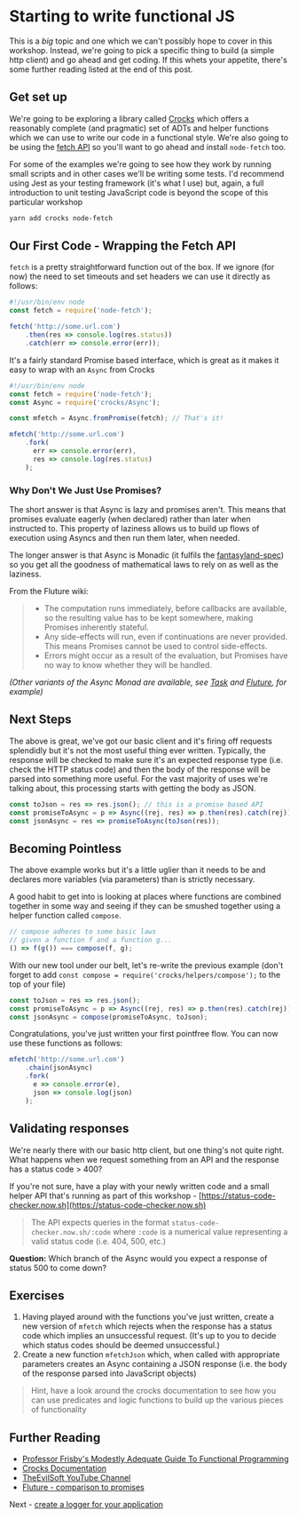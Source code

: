 # Starting to write functional JS

This is a *big* topic and one which we can't possibly hope to cover in this workshop. Instead, we're going to pick a specific thing to build (a simple http client) and go ahead and get coding. If this whets your appetite, there's some further reading listed at the end of this post. 

## Get set up

We're going to be exploring a library called [Crocks](https://evilsoft.github.io/crocks/) which offers a reasonably complete (and pragmatic) set of ADTs and helper functions which we can use to write our code in a functional style. We're also going to be using the [fetch API](https://developer.mozilla.org/en-US/docs/Web/API/Fetch_API) so you'll want to go ahead and install `node-fetch` too.

For some of the examples we're going to see how they work by running small scripts and in other cases we'll be writing some tests. I'd recommend using Jest as your testing framework (it's what I use) but, again, a full introduction to unit testing JavaScript code is beyond the scope of this particular workshop

```bash
yarn add crocks node-fetch
```

## Our First Code - Wrapping the Fetch API

`fetch` is a pretty straightforward function out of the box. If we ignore (for now) the need to set timeouts and set headers we can use it directly as follows:

```JavaScript
#!/usr/bin/env node
const fetch = require('node-fetch');

fetch('http://some.url.com')
    .then(res => console.log(res.status))
    .catch(err => console.error(err));
```

It's a fairly standard Promise based interface, which is great as it makes it easy to wrap with an `Async` from Crocks

```JavaScript
#!/usr/bin/env node
const fetch = require('node-fetch');
const Async = require('crocks/Async');

const mfetch = Async.fromPromise(fetch); // That's it!

mfetch('http://some.url.com')
    .fork(
      err => console.error(err),
      res => console.log(res.status)
    );
```

### Why Don't We Just Use Promises?

The short answer is that Async is lazy and promises aren't. This means that promises evaluate eagerly (when declared) rather than later when instructed to. This property of laziness allows us to build up flows of execution using Asyncs and then run them later, when needed.

The longer answer is that Async is Monadic (it fulfils the [fantasyland-spec](https://github.com/fantasyland/fantasy-land)) so you get all the goodness of mathematical laws to rely on as well as the laziness. 

From the Fluture wiki:
> * The computation runs immediately, before callbacks are available, so the resulting value has to be kept somewhere, making Promises inherently stateful.
> * Any side-effects will run, even if continuations are never provided. This means Promises cannot be used to control side-effects.
> * Errors might occur as a result of the evaluation, but Promises have no way to know whether they will be handled.

*(Other variants of the Async Monad are available, see [Task](http://folktale.origamitower.com/api/v2.1.0/en/folktale.concurrency.task.html) and [Fluture](https://github.com/fluture-js/Fluture/wiki/Comparison-to-Promises), for example)*

## Next Steps

The above is great, we've got our basic client and it's firing off requests splendidly but it's not the most useful thing ever written. Typically, the response will be checked to make sure it's an expected response type (i.e. check the HTTP status code) and then the body of the response will be parsed into something more useful. For the vast majority of uses we're talking about, this processing starts with getting the body as JSON.

```JavaScript
const toJson = res => res.json(); // this is a promise based API
const promiseToAsync = p => Async((rej, res) => p.then(res).catch(rej));
const jsonAsync = res => promiseToAsync(toJson(res));
```

## Becoming Pointless

The above example works but it's a little uglier than it needs to be and declares more variables (via parameters) than is strictly necessary.

A good habit to get into is looking at places where functions are combined together in some way and seeing if they can be smushed together using a helper function called `compose`. 

```JavaScript
// compose adheres to some basic laws
// given a function f and a function g...
() => f(g()) === compose(f, g); 
```

With our new tool under our belt, let's re-write the previous example (don't forget to add `const compose = require('crocks/helpers/compose');` to the top of your file)

```JavaScript
const toJson = res => res.json();
const promiseToAsync = p => Async((rej, res) => p.then(res).catch(rej));
const jsonAsync = compose(promiseToAsync, toJson);
```

Congratulations, you've just written your first pointfree flow. You can now use these functions as follows:

```JavaScript
mfetch('http://some.url.com')
    .chain(jsonAsync)
    .fork(
      e => console.error(e),
      json => console.log(json)
    );
```

## Validating responses

We're nearly there with our basic http client, but one thing's not quite right. What happens when we request something from an API and the response has a status code > 400?

If you're not sure, have a play with your newly written code and a small helper API that's running as part of this workshop - [https://status-code-checker.now.sh](https://status-code-checker.now.sh)

> The API expects queries in the format `status-code-checker.now.sh/:code` where `:code` is a numerical value representing a valid status code (i.e. 404, 500, etc.)

**Question:** Which branch of the Async would you expect a response of status 500 to come down?

## Exercises

1. Having played around with the functions you've just written, create a new version of `mfetch` which rejects when the response has a status code which implies an unsuccessful request. (It's up to you to decide which status codes should be deemed unsuccessful.)
2. Create a new function `mfetchJson` which, when called with appropriate parameters creates an Async containing a JSON response (i.e. the body of the response parsed into JavaScript objects)

> Hint, have a look around the crocks documentation to see how you can use predicates and logic functions to build up the various pieces of functionality

## Further Reading

* [Professor Frisby's Modestly Adequate Guide To Functional Programming](https://legacy.gitbook.com/book/mostly-adequate/mostly-adequate-guide/details)
* [Crocks Documentation](https://evilsoft.github.io/crocks)
* [TheEvilSoft YouTube Channel](https://www.youtube.com/channel/UCc8LoGpIa8tRNosGGJroS2Q)
* [Fluture - comparison to promises](https://github.com/fluture-js/Fluture/wiki/Comparison-to-Promises)

Next - [create a logger for your application](./logging.md)